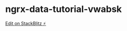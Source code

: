 # ngrx-data-tutorial-vwabsk

[Edit on StackBlitz ⚡️](https://stackblitz.com/edit/ngrx-data-tutorial-vwabsk)